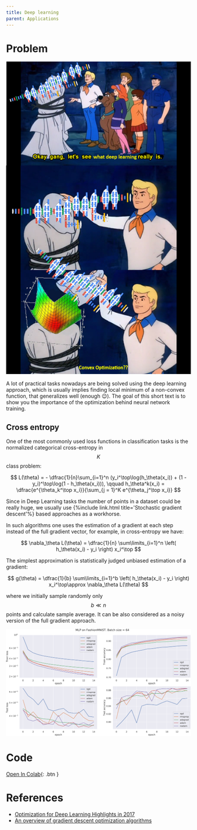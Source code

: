 ```yaml
---
title: Deep learning
parent: Applications
---
```


# Problem

![](./dl.png)

A lot of practical tasks nowadays are being solved using the deep learning approach, which is usually implies finding local minimum of a non-convex function, that generalizes well (enough 😉). The goal of this short text is to show you the importance of the optimization behind neural network training.

## Cross entropy
One of the most commonly used loss functions in classification tasks is the normalized categorical cross-entropy in $$K$$ class problem:

$$
L(\theta) = - \dfrac{1}{n}\sum_{i=1}^n (y_i^\top\log(h_\theta(x_i)) + (1 - y_i)^\top\log(1 - h_\theta(x_i))), \qquad h_\theta^k(x_i) = \dfrac{e^{\theta_k^\top x_i}}{\sum_{j = 1}^K e^{\theta_j^\top x_i}}
$$

Since in Deep Learning tasks the number of points in a dataset could be really huge, we usually use {%include link.html title='Stochastic gradient descent'%} based approaches as a workhorse. 

In such algorithms one uses the estimation of a gradient at each step instead of the full gradient vector, for example, in cross-entropy we have:

$$
\nabla_\theta L(\theta) = \dfrac{1}{n} \sum\limits_{i=1}^n \left( h_\theta(x_i) - y_i \right) x_i^\top
$$

The simplest approximation is statistically judged unbiased estimation of a gradient:

$$
g(\theta) = \dfrac{1}{b} \sum\limits_{i=1}^b \left( h_\theta(x_i) - y_i \right) x_i^\top\approx \nabla_\theta L(\theta)
$$

where we initially sample randomly only $$b \ll n$$ points and calculate sample average. It can be also considered as a noisy version of the full gradient approach.

![](./MLP_optims.svg)


# Code
[Open In Colab](https://colab.research.google.com/github/MerkulovDaniil/optim/blob/master/assets/Notebooks/Deep%20learning.ipynb){: .btn }

# References
* [Optimization for Deep Learning Highlights in 2017](http://ruder.io/deep-learning-optimization-2017/)
* [An overview of gradient descent optimization algorithms](http://ruder.io/optimizing-gradient-descent/)
